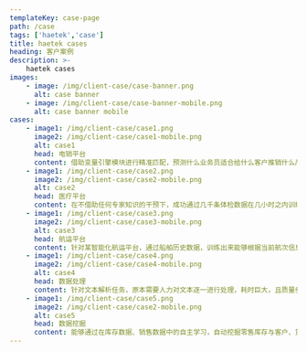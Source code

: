 ```yaml
---
templateKey: case-page
path: /case
tags: ['haetek','case']
title: haetek cases
heading: 客户案例
description: >-
    haetek cases
images:
    - image: /img/client-case/case-banner.png
      alt: case banner
    - image: /img/client-case/case-banner-mobile.png
      alt: case banner mobile
cases:
    - image1: /img/client-case/case1.png
      image2: /img/client-case/case1-mobile.png
      alt: case1
      head: 电销平台
      content: 借助变量引擎模块进行精准匹配，预测什么业务员适合给什么客户推销什么产品，从而实现在相同人力成本下，帮助该平台将推销成功率从6%提升至25%以上，有效提高员工工作效率，精准把控客户需求及预期推销效果；
    - image1: /img/client-case/case2.png
      image2: /img/client-case/case2-mobile.png
      alt: case2
      head: 医疗平台
      content: 在不借助任何专家知识的干预下，成功通过几千条体检数据在几小时之内训练出准确率媲美专家的心脏健康诊断模型，并能自主挖掘出若干学术级别的推论或结论：如口腔健康与心脏健康之间的关联、通过在系统上自主调整饮食计划来观察未来的心脏健康情况。
    - image1: /img/client-case/case3.png
      image2: /img/client-case/case3-mobile.png
      alt: case3
      head: 航运平台
      content: 针对某智能化航运平台，通过船舶历史数据，训练出来能够根据当前航次信息预测未来航次信息的模型，准确率不低于90%，在绝大部分情况较航运专家预测更精准，全程零运营维护成本，单次运算秒级以内。
    - image1: /img/client-case/case4.png
      image2: /img/client-case/case4-mobile.png
      alt: case4
      head: 数据处理
      content: 针对文本解析任务，原本需要人力对文本逐一进行处理，耗时巨大，且质量参差。传统文本解析算法无法处理此类存在大量规则不一致、模式模糊的文本数据，通过InfoPlus模块在文本数据中进行自主学习，能够在保证准确率略微提升的情况下，将单份文本的处理效率由平均50秒每份提升至一秒200份以上，极大缩减人力成本，提高工作效益
    - image1: /img/client-case/case5.png
      image2: /img/client-case/case2-mobile.png
      alt: case5
      head: 数据挖掘
      content: 能够通过在库存数据、销售数据中的自主学习，自动挖掘零售库存与客户、货品、外界环境之间的深度关联，精准预测什么样的货应当在什么时间分配给什么区域的仓库并推荐给什么客户，在将仓储库存的利用率翻倍提高的条件下，大幅度提升商品销售业绩。
---
```

